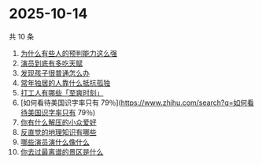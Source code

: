 # 2025-10-14

共 10 条

<!-- BEGIN -->
<!-- 最后更新时间 Tue Oct 14 2025 13:08:55 GMT+0800 (China Standard Time) -->

1. [为什么有些人的预判能力这么强](https://www.zhihu.com/search?q=为什么有些人的预判能力这么强)
1. [演员到底有多吃天赋](https://www.zhihu.com/search?q=演员到底有多吃天赋)
1. [发现孩子很普通怎么办](https://www.zhihu.com/search?q=发现孩子很普通怎么办)
1. [常年独居的人靠什么抵抗孤独](https://www.zhihu.com/search?q=常年独居的人靠什么抵抗孤独)
1. [打工人有哪些「至爽时刻」](https://www.zhihu.com/search?q=打工人有哪些「至爽时刻」)
1. [如何看待美国识字率只有
   79％](https://www.zhihu.com/search?q=如何看待美国识字率只有 79％)
1. [你有什么解压的小众爱好](https://www.zhihu.com/search?q=你有什么解压的小众爱好)
1. [反直觉的地理知识有哪些](https://www.zhihu.com/search?q=反直觉的地理知识有哪些)
1. [哪些演员演什么像什么](https://www.zhihu.com/search?q=哪些演员演什么像什么)
1. [你去过最离谱的景区是什么](https://www.zhihu.com/search?q=你去过最离谱的景区是什么)

<!-- END -->
